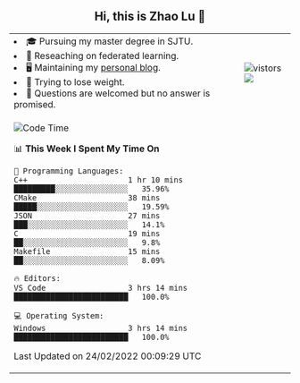 <h2 align="center"> Hi, this is Zhao Lu 👋</h2>

<table style="overflow:hidden;">
    <tr> 
        <td>
            <li>🎓 Pursuing my master degree in SJTU.</li>
            <li>🌱 Reseaching on federated learning.</li>
            <li>🖥️ Maintaining my <a href="https://ifarewell.xyz">personal blog</a>.</li>
            <li>💪 Trying to lose weight.</li>
            <li>💬 Questions are welcomed but no answer is promised.</li> 
        </td>
        <td>
            <img src="https://visitor-badge.glitch.me/badge?page_id=ifarewell" alt="vistors" />
        <br>
          <img src="https://github-readme-stats.vercel.app/api?username=ifarewell&theme=graywhite&hide=prs,contribs&show_icons=true&hide_border=true&icon_color=CE1D2D&text_color=718096&bg_color=ffffff&hide_title=true" />
        </td>
    </tr>
    <tr>
        <td colspan="2">
            
<!--START_SECTION:waka-->
![Code Time](http://img.shields.io/badge/Code%20Time-99%20hrs%2023%20mins-blue)

📊 **This Week I Spent My Time On** 

```text
💬 Programming Languages: 
C++                      1 hr 10 mins        █████████░░░░░░░░░░░░░░░░   35.96% 
CMake                    38 mins             █████░░░░░░░░░░░░░░░░░░░░   19.59% 
JSON                     27 mins             ███░░░░░░░░░░░░░░░░░░░░░░   14.1% 
C                        19 mins             ██░░░░░░░░░░░░░░░░░░░░░░░   9.8% 
Makefile                 15 mins             ██░░░░░░░░░░░░░░░░░░░░░░░   8.09%

🔥 Editors: 
VS Code                  3 hrs 14 mins       █████████████████████████   100.0%

💻 Operating System: 
Windows                  3 hrs 14 mins       █████████████████████████   100.0%

```


 Last Updated on 24/02/2022 00:09:29 UTC
<!--END_SECTION:waka-->
            
</td></tr>
</table>

